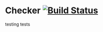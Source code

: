 # Checker    [![Build Status](https://travis-ci.org/yarivg/Checker.svg?branch=master)](https://travis-ci.org/yarivg/Checker)
testing tests
